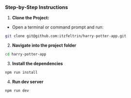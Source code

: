 ### Step-by-Step Instructions

1. **Clone the Project:**
  - Open a terminal or command prompt and run:
  ```bash
  git clone git@github.com:itzfeltrin/harry-potter-app.git
  ```
2. **Navigate into the project folder**
  ```bash
  cd harry-potter-app
  ```
3. **Install the dependencies**
  ```bash
  npm run install
  ```
4. **Run dev server**
  ```bash
  npm run dev
  ```
